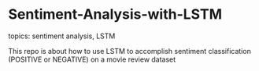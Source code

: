 # Sentiment-Analysis-with-LSTM
topics: sentiment analysis, LSTM

This repo is about how to use LSTM to accomplish sentiment classification (POSITIVE or NEGATIVE) on a movie review dataset

